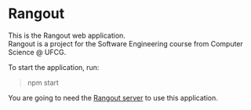 # Rangout

This is the Rangout web application.  
Rangout is a project for the Software Engineering course from Computer Science @ UFCG.

To start the application, run:
>npm start

You are going to need the [Rangout server](https://github.com/Rangout/server) to use this application.
